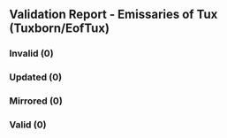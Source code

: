 ## Validation Report - Emissaries of Tux (Tuxborn/EofTux)


### Invalid (0)
### Updated (0)
### Mirrored (0)
### Valid (0)
